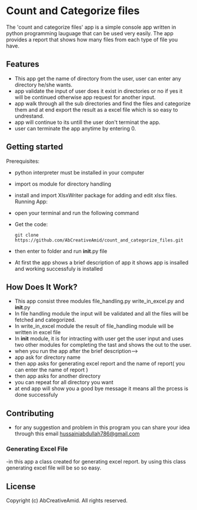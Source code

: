 # Count and Categorize files
The 'count and categorize files' app is a simple console app written in python programming lauguage that can be used very easily.
The app provides a report that shows how many files from each type of file you have. 
## Features
- This app get the name of directory from the user, user can enter any directory he/she wants.
- app validate the input of user does it exist in directories or no if yes it will be   continued otherwise app request for another input.
- app walk through all the sub directories and find the files and categorize them and at end export the result as a excel file which is so easy to undrestand.
- app will continue to its untill the user don't terminat the app.
- user can terminate the app anytime by entering 0.
## Getting started
Prerequisites:
- python interpreter must be installed in your computer
- import os module for directory handling
- install and import XlsxWriter package for adding and edit xlsx files.
Running App:
- open your terminal and run the following command
- Get the code:
    ```
    git clone https://github.com/AbCreativeAmid/count_and_categorize_files.git
    ```

- then enter to folder and run __init__.py file
- At first the app shows a brief description of app it shows app is insalled and working successfuly
  is installed
## How Does It Work?
- This app consist three modules file_handling.py write_in_excel.py and __init__.py
- In file handling module the input will be validated and all the files will be fetched and categorized.
- In write_in_excel module the result of file_handling module will be written in excel file
- In __init__ module, it is for intracting with user get the user input and uses two other modules for completing the tast and shows the out to the user.
- when you run the app after the brief description-->
- app ask for directory name 
- then app asks for generating excel report and the name of report( you can enter the name of report )
- then app asks for another directory
- you can repeat for all directory you want 
- at end app will show you a good bye message it means all the prcess is done successfuly 
## Contributing
- for any suggestion and problem in this program you can share your idea through this email hussainiabdullah786@gmail.com
### Generating Excel File
-in this app a class created for generating excel report. by using this class generating excel file will be so so easy.
## License
Copyright (c) AbCreativeAmid. All rights reserved.
